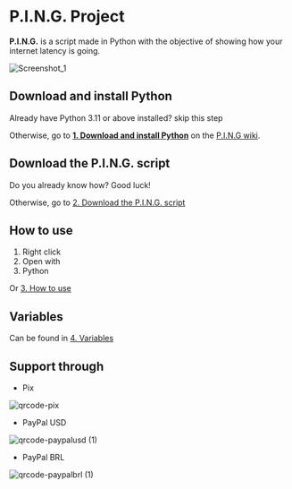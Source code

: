 # P.I.N.G. Project

**P.I.N.G.** is a script made in Python with the objective of showing how your internet latency is going.

![Screenshot_1](https://user-images.githubusercontent.com/104078248/209587534-10458fdb-34a8-4c79-b426-dbdd902d0154.png)
 
## Download and install Python 

Already have Python 3.11 or above installed? skip this step

Otherwise, go to **[1. Download and install Python](https://github.com/sjsdouglas/ping/wiki/_new#download-and-install-python)** on the [P.I.N.G wiki](https://github.com/sjsdouglas/ping/wiki/P.I.N.G-Wiki).

## Download the P.I.N.G. script

Do you already know how? Good luck!

Otherwise, go to [2. Download the P.I.N.G. script](https://github.com/sjsdouglas/ping/wiki/P.I.N.G-Wiki#2-download-the-ping-script)

## How to use

1. Right click
2. Open with
3. Python

Or [3. How to use](https://github.com/sjsdouglas/ping/wiki/P.I.N.G-Wiki#3-how-to-use)

## Variables

Can be found in [4. Variables](https://github.com/sjsdouglas/ping/wiki/P.I.N.G-Wiki#4-variables)

## Support through


 * Pix

  ![qrcode-pix](https://user-images.githubusercontent.com/104078248/209589139-08adb33c-9ce5-4dc0-a15d-4aa6fdd9c0ad.png)

 * PayPal USD 
 
  ![qrcode-paypalusd (1)](https://user-images.githubusercontent.com/104078248/209590580-1cb822d8-313e-4124-9953-2e66bc57ced6.png)
 
 * PayPal BRL
 
  ![qrcode-paypalbrl (1)](https://user-images.githubusercontent.com/104078248/209726203-6c0a8156-9c74-445f-9521-02b2ccbd7d90.png) 
